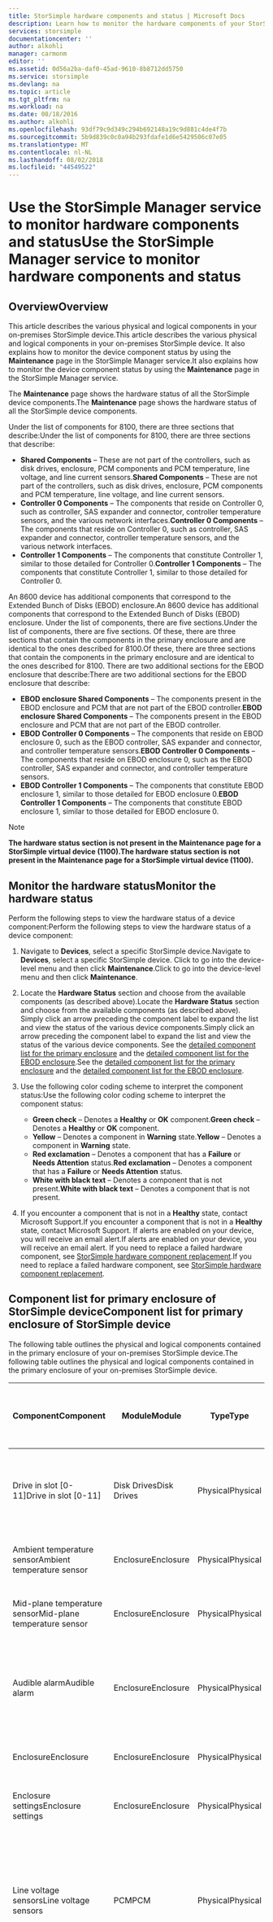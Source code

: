```yaml
---
title: StorSimple hardware components and status | Microsoft Docs
description: Learn how to monitor the hardware components of your StorSimple device through the StorSimple Manager service.
services: storsimple
documentationcenter: ''
author: alkohli
manager: carmonm
editor: ''
ms.assetid: 0d56a2ba-daf0-45ad-9610-8b8712dd5750
ms.service: storsimple
ms.devlang: na
ms.topic: article
ms.tgt_pltfrm: na
ms.workload: na
ms.date: 08/18/2016
ms.author: alkohli
ms.openlocfilehash: 93df79c9d349c294b692148a19c9d881c4de4f7b
ms.sourcegitcommit: 5b9d839c0c0a94b293fdafe1d6e5429506c07e05
ms.translationtype: MT
ms.contentlocale: nl-NL
ms.lasthandoff: 08/02/2018
ms.locfileid: "44549522"
---
```

# <a name="use-the-storsimple-manager-service-to-monitor-hardware-components-and-status"></a><span data-ttu-id="52b41-103">Use the StorSimple Manager service to monitor hardware components and status</span><span class="sxs-lookup"><span data-stu-id="52b41-103">Use the StorSimple Manager service to monitor hardware components and status</span></span>
## <a name="overview"></a><span data-ttu-id="52b41-104">Overview</span><span class="sxs-lookup"><span data-stu-id="52b41-104">Overview</span></span>
<span data-ttu-id="52b41-105">This article describes the various physical and logical components in your on-premises StorSimple device.</span><span class="sxs-lookup"><span data-stu-id="52b41-105">This article describes the various physical and logical components in your on-premises StorSimple device.</span></span> <span data-ttu-id="52b41-106">It also explains how to monitor the device component status by using the **Maintenance** page in the StorSimple Manager service.</span><span class="sxs-lookup"><span data-stu-id="52b41-106">It also explains how to monitor the device component status by using the **Maintenance** page in the StorSimple Manager service.</span></span> 

<span data-ttu-id="52b41-107">The **Maintenance** page shows the hardware status of all the StorSimple device components.</span><span class="sxs-lookup"><span data-stu-id="52b41-107">The **Maintenance** page shows the hardware status of all the StorSimple device components.</span></span> 

<span data-ttu-id="52b41-108">Under the list of components for 8100, there are three sections that describe:</span><span class="sxs-lookup"><span data-stu-id="52b41-108">Under the list of components for 8100, there are three sections that describe:</span></span>

* <span data-ttu-id="52b41-109">**Shared Components** – These are not part of the controllers, such as disk drives, enclosure, PCM components and PCM temperature, line voltage, and line current sensors.</span><span class="sxs-lookup"><span data-stu-id="52b41-109">**Shared Components** – These are not part of the controllers, such as disk drives, enclosure, PCM components and PCM temperature, line voltage, and line current sensors.</span></span>
* <span data-ttu-id="52b41-110">**Controller 0 Components** – The components that reside on Controller 0, such as controller, SAS expander and connector, controller temperature sensors, and the various network interfaces.</span><span class="sxs-lookup"><span data-stu-id="52b41-110">**Controller 0 Components** – The components that reside on Controller 0, such as controller, SAS expander and connector, controller temperature sensors, and the various network interfaces.</span></span>
* <span data-ttu-id="52b41-111">**Controller 1 Components** – The components that constitute Controller 1, similar to those detailed for Controller 0.</span><span class="sxs-lookup"><span data-stu-id="52b41-111">**Controller 1 Components** – The components that constitute Controller 1, similar to those detailed for Controller 0.</span></span>

<span data-ttu-id="52b41-112">An 8600 device has additional components that correspond to the Extended Bunch of Disks (EBOD) enclosure.</span><span class="sxs-lookup"><span data-stu-id="52b41-112">An 8600 device has additional components that correspond to the Extended Bunch of Disks (EBOD) enclosure.</span></span> <span data-ttu-id="52b41-113">Under the list of components, there are five sections.</span><span class="sxs-lookup"><span data-stu-id="52b41-113">Under the list of components, there are five sections.</span></span> <span data-ttu-id="52b41-114">Of these, there are three sections that contain the components in the primary enclosure and are identical to the ones described for 8100.</span><span class="sxs-lookup"><span data-stu-id="52b41-114">Of these, there are three sections that contain the components in the primary enclosure and are identical to the ones described for 8100.</span></span> <span data-ttu-id="52b41-115">There are two additional sections for the EBOD enclosure that describe:</span><span class="sxs-lookup"><span data-stu-id="52b41-115">There are two additional sections for the EBOD enclosure that describe:</span></span>

* <span data-ttu-id="52b41-116">**EBOD enclosure Shared Components** – The components present in the EBOD enclosure and PCM that are not part of the EBOD controller.</span><span class="sxs-lookup"><span data-stu-id="52b41-116">**EBOD enclosure Shared Components** – The components present in the EBOD enclosure and PCM that are not part of the EBOD controller.</span></span>
* <span data-ttu-id="52b41-117">**EBOD Controller 0 Components** – The components that reside on EBOD enclosure 0, such as the EBOD controller, SAS expander and connector, and controller temperature sensors.</span><span class="sxs-lookup"><span data-stu-id="52b41-117">**EBOD Controller 0 Components** – The components that reside on EBOD enclosure 0, such as the EBOD controller, SAS expander and connector, and controller temperature sensors.</span></span>
* <span data-ttu-id="52b41-118">**EBOD Controller 1 Components** – The components that constitute EBOD enclosure 1, similar to those detailed for EBOD enclosure 0.</span><span class="sxs-lookup"><span data-stu-id="52b41-118">**EBOD Controller 1 Components** – The components that constitute EBOD enclosure 1, similar to those detailed for EBOD enclosure 0.</span></span>

> [!NOTE]
> <span data-ttu-id="52b41-119">**The hardware status section is not present in the Maintenance page for a StorSimple virtual device (1100).**</span><span class="sxs-lookup"><span data-stu-id="52b41-119">**The hardware status section is not present in the Maintenance page for a StorSimple virtual device (1100).**</span></span>
> 
> 

## <a name="monitor-the-hardware-status"></a><span data-ttu-id="52b41-120">Monitor the hardware status</span><span class="sxs-lookup"><span data-stu-id="52b41-120">Monitor the hardware status</span></span>
<span data-ttu-id="52b41-121">Perform the following steps to view the hardware status of a device component:</span><span class="sxs-lookup"><span data-stu-id="52b41-121">Perform the following steps to view the hardware status of a device component:</span></span>

1. <span data-ttu-id="52b41-122">Navigate to **Devices**, select a specific StorSimple device.</span><span class="sxs-lookup"><span data-stu-id="52b41-122">Navigate to **Devices**, select a specific StorSimple device.</span></span> <span data-ttu-id="52b41-123">Click to go into the device-level menu and then click **Maintenance**.</span><span class="sxs-lookup"><span data-stu-id="52b41-123">Click to go into the device-level menu and then click **Maintenance**.</span></span> 
2. <span data-ttu-id="52b41-124">Locate the **Hardware Status** section and choose from the available components (as described above).</span><span class="sxs-lookup"><span data-stu-id="52b41-124">Locate the **Hardware Status** section and choose from the available components (as described above).</span></span> <span data-ttu-id="52b41-125">Simply click an arrow preceding the component label to expand the list and view the status of the various device components.</span><span class="sxs-lookup"><span data-stu-id="52b41-125">Simply click an arrow preceding the component label to expand the list and view the status of the various device components.</span></span> <span data-ttu-id="52b41-126">See the [detailed component list for the primary enclosure](#component-list-for-primary-enclosure-of-storsimple-device) and the [detailed component list for the EBOD enclosure](#component-list-for-ebod-enclosure-of-storsimple-device).</span><span class="sxs-lookup"><span data-stu-id="52b41-126">See the [detailed component list for the primary enclosure](#component-list-for-primary-enclosure-of-storsimple-device) and the [detailed component list for the EBOD enclosure](#component-list-for-ebod-enclosure-of-storsimple-device).</span></span>
3. <span data-ttu-id="52b41-127">Use the following color coding scheme to interpret the  component status:</span><span class="sxs-lookup"><span data-stu-id="52b41-127">Use the following color coding scheme to interpret the  component status:</span></span>
   
   * <span data-ttu-id="52b41-128">**Green check** – Denotes a **Healthy** or **OK** component.</span><span class="sxs-lookup"><span data-stu-id="52b41-128">**Green check** – Denotes a **Healthy** or **OK** component.</span></span>
   * <span data-ttu-id="52b41-129">**Yellow** – Denotes a component in **Warning** state.</span><span class="sxs-lookup"><span data-stu-id="52b41-129">**Yellow** – Denotes a component in **Warning** state.</span></span>
   * <span data-ttu-id="52b41-130">**Red exclamation** – Denotes a component that has a **Failure** or **Needs Attention** status.</span><span class="sxs-lookup"><span data-stu-id="52b41-130">**Red exclamation** – Denotes a component that has a **Failure** or **Needs Attention** status.</span></span>
   * <span data-ttu-id="52b41-131">**White with black text** – Denotes a component that is not present.</span><span class="sxs-lookup"><span data-stu-id="52b41-131">**White with black text** – Denotes a component that is not present.</span></span>
4. <span data-ttu-id="52b41-132">If you encounter a component that is not in a **Healthy** state, contact Microsoft Support.</span><span class="sxs-lookup"><span data-stu-id="52b41-132">If you encounter a component that is not in a **Healthy** state, contact Microsoft Support.</span></span> <span data-ttu-id="52b41-133">If alerts are enabled on your device, you will receive an email alert.</span><span class="sxs-lookup"><span data-stu-id="52b41-133">If alerts are enabled on your device, you will receive an email alert.</span></span> <span data-ttu-id="52b41-134">If you need to replace a failed hardware component, see [StorSimple hardware component replacement](storsimple-hardware-component-replacement.md).</span><span class="sxs-lookup"><span data-stu-id="52b41-134">If you need to replace a failed hardware component, see [StorSimple hardware component replacement](storsimple-hardware-component-replacement.md).</span></span>

## <a name="component-list-for-primary-enclosure-of-storsimple-device"></a><span data-ttu-id="52b41-135">Component list for primary enclosure of StorSimple device</span><span class="sxs-lookup"><span data-stu-id="52b41-135">Component list for primary enclosure of StorSimple device</span></span>
<span data-ttu-id="52b41-136">The following table outlines the physical and logical components contained in the primary enclosure of your on-premises StorSimple device.</span><span class="sxs-lookup"><span data-stu-id="52b41-136">The following table outlines the physical and logical components contained in the primary enclosure of your on-premises StorSimple device.</span></span>

| <span data-ttu-id="52b41-137">Component</span><span class="sxs-lookup"><span data-stu-id="52b41-137">Component</span></span> | <span data-ttu-id="52b41-138">Module</span><span class="sxs-lookup"><span data-stu-id="52b41-138">Module</span></span> | <span data-ttu-id="52b41-139">Type</span><span class="sxs-lookup"><span data-stu-id="52b41-139">Type</span></span> | <span data-ttu-id="52b41-140">Location</span><span class="sxs-lookup"><span data-stu-id="52b41-140">Location</span></span> | <span data-ttu-id="52b41-141">Field replaceable unit (FRU)?</span><span class="sxs-lookup"><span data-stu-id="52b41-141">Field replaceable unit (FRU)?</span></span> | <span data-ttu-id="52b41-142">Description</span><span class="sxs-lookup"><span data-stu-id="52b41-142">Description</span></span> |
| --- | --- | --- | --- | --- | --- |
| <span data-ttu-id="52b41-143">Drive in slot [0-11]</span><span class="sxs-lookup"><span data-stu-id="52b41-143">Drive in slot [0-11]</span></span> |<span data-ttu-id="52b41-144">Disk Drives</span><span class="sxs-lookup"><span data-stu-id="52b41-144">Disk Drives</span></span> |<span data-ttu-id="52b41-145">Physical</span><span class="sxs-lookup"><span data-stu-id="52b41-145">Physical</span></span> |<span data-ttu-id="52b41-146">Shared</span><span class="sxs-lookup"><span data-stu-id="52b41-146">Shared</span></span> |<span data-ttu-id="52b41-147">Yes</span><span class="sxs-lookup"><span data-stu-id="52b41-147">Yes</span></span> |<span data-ttu-id="52b41-148">One line is presented for each of the SSD or the HDD drives in the primary enclosure.</span><span class="sxs-lookup"><span data-stu-id="52b41-148">One line is presented for each of the SSD or the HDD drives in the primary enclosure.</span></span> |
| <span data-ttu-id="52b41-149">Ambient temperature sensor</span><span class="sxs-lookup"><span data-stu-id="52b41-149">Ambient temperature sensor</span></span> |<span data-ttu-id="52b41-150">Enclosure</span><span class="sxs-lookup"><span data-stu-id="52b41-150">Enclosure</span></span> |<span data-ttu-id="52b41-151">Physical</span><span class="sxs-lookup"><span data-stu-id="52b41-151">Physical</span></span> |<span data-ttu-id="52b41-152">Shared</span><span class="sxs-lookup"><span data-stu-id="52b41-152">Shared</span></span> |<span data-ttu-id="52b41-153">No</span><span class="sxs-lookup"><span data-stu-id="52b41-153">No</span></span> |<span data-ttu-id="52b41-154">Measures the temperature within the chassis.</span><span class="sxs-lookup"><span data-stu-id="52b41-154">Measures the temperature within the chassis.</span></span> |
| <span data-ttu-id="52b41-155">Mid-plane temperature sensor</span><span class="sxs-lookup"><span data-stu-id="52b41-155">Mid-plane temperature sensor</span></span> |<span data-ttu-id="52b41-156">Enclosure</span><span class="sxs-lookup"><span data-stu-id="52b41-156">Enclosure</span></span> |<span data-ttu-id="52b41-157">Physical</span><span class="sxs-lookup"><span data-stu-id="52b41-157">Physical</span></span> |<span data-ttu-id="52b41-158">Shared</span><span class="sxs-lookup"><span data-stu-id="52b41-158">Shared</span></span> |<span data-ttu-id="52b41-159">No</span><span class="sxs-lookup"><span data-stu-id="52b41-159">No</span></span> |<span data-ttu-id="52b41-160">Measures the temperature of the mid-plane.</span><span class="sxs-lookup"><span data-stu-id="52b41-160">Measures the temperature of the mid-plane.</span></span> |
| <span data-ttu-id="52b41-161">Audible alarm</span><span class="sxs-lookup"><span data-stu-id="52b41-161">Audible alarm</span></span> |<span data-ttu-id="52b41-162">Enclosure</span><span class="sxs-lookup"><span data-stu-id="52b41-162">Enclosure</span></span> |<span data-ttu-id="52b41-163">Physical</span><span class="sxs-lookup"><span data-stu-id="52b41-163">Physical</span></span> |<span data-ttu-id="52b41-164">Shared</span><span class="sxs-lookup"><span data-stu-id="52b41-164">Shared</span></span> |<span data-ttu-id="52b41-165">No</span><span class="sxs-lookup"><span data-stu-id="52b41-165">No</span></span> |<span data-ttu-id="52b41-166">Indicates whether the audible alarm subsystem within the chassis is functional.</span><span class="sxs-lookup"><span data-stu-id="52b41-166">Indicates whether the audible alarm subsystem within the chassis is functional.</span></span> |
| <span data-ttu-id="52b41-167">Enclosure</span><span class="sxs-lookup"><span data-stu-id="52b41-167">Enclosure</span></span> |<span data-ttu-id="52b41-168">Enclosure</span><span class="sxs-lookup"><span data-stu-id="52b41-168">Enclosure</span></span> |<span data-ttu-id="52b41-169">Physical</span><span class="sxs-lookup"><span data-stu-id="52b41-169">Physical</span></span> |<span data-ttu-id="52b41-170">Shared</span><span class="sxs-lookup"><span data-stu-id="52b41-170">Shared</span></span> |<span data-ttu-id="52b41-171">Yes</span><span class="sxs-lookup"><span data-stu-id="52b41-171">Yes</span></span> |<span data-ttu-id="52b41-172">Indicates the presence of a chassis.</span><span class="sxs-lookup"><span data-stu-id="52b41-172">Indicates the presence of a chassis.</span></span> |
| <span data-ttu-id="52b41-173">Enclosure settings</span><span class="sxs-lookup"><span data-stu-id="52b41-173">Enclosure settings</span></span> |<span data-ttu-id="52b41-174">Enclosure</span><span class="sxs-lookup"><span data-stu-id="52b41-174">Enclosure</span></span> |<span data-ttu-id="52b41-175">Physical</span><span class="sxs-lookup"><span data-stu-id="52b41-175">Physical</span></span> |<span data-ttu-id="52b41-176">Shared</span><span class="sxs-lookup"><span data-stu-id="52b41-176">Shared</span></span> |<span data-ttu-id="52b41-177">No</span><span class="sxs-lookup"><span data-stu-id="52b41-177">No</span></span> |<span data-ttu-id="52b41-178">Refers to the front panel of the chassis.</span><span class="sxs-lookup"><span data-stu-id="52b41-178">Refers to the front panel of the chassis.</span></span> |
| <span data-ttu-id="52b41-179">Line voltage sensors</span><span class="sxs-lookup"><span data-stu-id="52b41-179">Line voltage sensors</span></span> |<span data-ttu-id="52b41-180">PCM</span><span class="sxs-lookup"><span data-stu-id="52b41-180">PCM</span></span> |<span data-ttu-id="52b41-181">Physical</span><span class="sxs-lookup"><span data-stu-id="52b41-181">Physical</span></span> |<span data-ttu-id="52b41-182">Shared</span><span class="sxs-lookup"><span data-stu-id="52b41-182">Shared</span></span> |<span data-ttu-id="52b41-183">No</span><span class="sxs-lookup"><span data-stu-id="52b41-183">No</span></span> |<span data-ttu-id="52b41-184">Numerous line voltage sensors have their state displayed, which indicates whether the measured voltage is within tolerance.</span><span class="sxs-lookup"><span data-stu-id="52b41-184">Numerous line voltage sensors have their state displayed, which indicates whether the measured voltage is within tolerance.</span></span> |
| <span data-ttu-id="52b41-185">Line current sensors</span><span class="sxs-lookup"><span data-stu-id="52b41-185">Line current sensors</span></span> |<span data-ttu-id="52b41-186">PCM</span><span class="sxs-lookup"><span data-stu-id="52b41-186">PCM</span></span> |<span data-ttu-id="52b41-187">Physical</span><span class="sxs-lookup"><span data-stu-id="52b41-187">Physical</span></span> |<span data-ttu-id="52b41-188">Shared</span><span class="sxs-lookup"><span data-stu-id="52b41-188">Shared</span></span> |<span data-ttu-id="52b41-189">No</span><span class="sxs-lookup"><span data-stu-id="52b41-189">No</span></span> |<span data-ttu-id="52b41-190">Numerous line current sensors have their state displayed, which indicates whether the measured current is within tolerance.</span><span class="sxs-lookup"><span data-stu-id="52b41-190">Numerous line current sensors have their state displayed, which indicates whether the measured current is within tolerance.</span></span> |
| <span data-ttu-id="52b41-191">Temperature sensors in PCM</span><span class="sxs-lookup"><span data-stu-id="52b41-191">Temperature sensors in PCM</span></span> |<span data-ttu-id="52b41-192">PCM</span><span class="sxs-lookup"><span data-stu-id="52b41-192">PCM</span></span> |<span data-ttu-id="52b41-193">Physical</span><span class="sxs-lookup"><span data-stu-id="52b41-193">Physical</span></span> |<span data-ttu-id="52b41-194">Shared</span><span class="sxs-lookup"><span data-stu-id="52b41-194">Shared</span></span> |<span data-ttu-id="52b41-195">No</span><span class="sxs-lookup"><span data-stu-id="52b41-195">No</span></span> |<span data-ttu-id="52b41-196">Numerous temperature sensors such as Inlet and Hotspot sensors have their state displayed, indicating whether the measured temperature is within tolerance.</span><span class="sxs-lookup"><span data-stu-id="52b41-196">Numerous temperature sensors such as Inlet and Hotspot sensors have their state displayed, indicating whether the measured temperature is within tolerance.</span></span> |
| <span data-ttu-id="52b41-197">Power supply [0-1]</span><span class="sxs-lookup"><span data-stu-id="52b41-197">Power supply [0-1]</span></span> |<span data-ttu-id="52b41-198">PCM</span><span class="sxs-lookup"><span data-stu-id="52b41-198">PCM</span></span> |<span data-ttu-id="52b41-199">Physical</span><span class="sxs-lookup"><span data-stu-id="52b41-199">Physical</span></span> |<span data-ttu-id="52b41-200">Shared</span><span class="sxs-lookup"><span data-stu-id="52b41-200">Shared</span></span> |<span data-ttu-id="52b41-201">Yes</span><span class="sxs-lookup"><span data-stu-id="52b41-201">Yes</span></span> |<span data-ttu-id="52b41-202">One line is presented for each of the power supplies in the two PCMs located in the back of the device.</span><span class="sxs-lookup"><span data-stu-id="52b41-202">One line is presented for each of the power supplies in the two PCMs located in the back of the device.</span></span> |
| <span data-ttu-id="52b41-203">Cooling [0-1]</span><span class="sxs-lookup"><span data-stu-id="52b41-203">Cooling [0-1]</span></span> |<span data-ttu-id="52b41-204">PCM</span><span class="sxs-lookup"><span data-stu-id="52b41-204">PCM</span></span> |<span data-ttu-id="52b41-205">Physical</span><span class="sxs-lookup"><span data-stu-id="52b41-205">Physical</span></span> |<span data-ttu-id="52b41-206">Shared</span><span class="sxs-lookup"><span data-stu-id="52b41-206">Shared</span></span> |<span data-ttu-id="52b41-207">Yes</span><span class="sxs-lookup"><span data-stu-id="52b41-207">Yes</span></span> |<span data-ttu-id="52b41-208">One line is presented for each of the four cooling fans residing in the two PCMs.</span><span class="sxs-lookup"><span data-stu-id="52b41-208">One line is presented for each of the four cooling fans residing in the two PCMs.</span></span> |
| <span data-ttu-id="52b41-209">Battery [0-1]</span><span class="sxs-lookup"><span data-stu-id="52b41-209">Battery [0-1]</span></span> |<span data-ttu-id="52b41-210">PCM</span><span class="sxs-lookup"><span data-stu-id="52b41-210">PCM</span></span> |<span data-ttu-id="52b41-211">Physical</span><span class="sxs-lookup"><span data-stu-id="52b41-211">Physical</span></span> |<span data-ttu-id="52b41-212">Shared</span><span class="sxs-lookup"><span data-stu-id="52b41-212">Shared</span></span> |<span data-ttu-id="52b41-213">Yes</span><span class="sxs-lookup"><span data-stu-id="52b41-213">Yes</span></span> |<span data-ttu-id="52b41-214">One line is presented for each of the backup battery modules that are seated in the PCM.</span><span class="sxs-lookup"><span data-stu-id="52b41-214">One line is presented for each of the backup battery modules that are seated in the PCM.</span></span> |
| <span data-ttu-id="52b41-215">Metis</span><span class="sxs-lookup"><span data-stu-id="52b41-215">Metis</span></span> |<span data-ttu-id="52b41-216">N/A</span><span class="sxs-lookup"><span data-stu-id="52b41-216">N/A</span></span> |<span data-ttu-id="52b41-217">Logical</span><span class="sxs-lookup"><span data-stu-id="52b41-217">Logical</span></span> |<span data-ttu-id="52b41-218">Shared</span><span class="sxs-lookup"><span data-stu-id="52b41-218">Shared</span></span> |<span data-ttu-id="52b41-219">N/A</span><span class="sxs-lookup"><span data-stu-id="52b41-219">N/A</span></span> |<span data-ttu-id="52b41-220">Displays the state of the batteries: whether they need charging and are approaching end-of-life.</span><span class="sxs-lookup"><span data-stu-id="52b41-220">Displays the state of the batteries: whether they need charging and are approaching end-of-life.</span></span> |
| <span data-ttu-id="52b41-221">Cluster</span><span class="sxs-lookup"><span data-stu-id="52b41-221">Cluster</span></span> |<span data-ttu-id="52b41-222">N/A</span><span class="sxs-lookup"><span data-stu-id="52b41-222">N/A</span></span> |<span data-ttu-id="52b41-223">Logical</span><span class="sxs-lookup"><span data-stu-id="52b41-223">Logical</span></span> |<span data-ttu-id="52b41-224">Shared</span><span class="sxs-lookup"><span data-stu-id="52b41-224">Shared</span></span> |<span data-ttu-id="52b41-225">N/A</span><span class="sxs-lookup"><span data-stu-id="52b41-225">N/A</span></span> |<span data-ttu-id="52b41-226">Displays the state of the cluster that is created between the two integrated controller modules.</span><span class="sxs-lookup"><span data-stu-id="52b41-226">Displays the state of the cluster that is created between the two integrated controller modules.</span></span> |
| <span data-ttu-id="52b41-227">Cluster node</span><span class="sxs-lookup"><span data-stu-id="52b41-227">Cluster node</span></span> |<span data-ttu-id="52b41-228">N/A</span><span class="sxs-lookup"><span data-stu-id="52b41-228">N/A</span></span> |<span data-ttu-id="52b41-229">Logical</span><span class="sxs-lookup"><span data-stu-id="52b41-229">Logical</span></span> |<span data-ttu-id="52b41-230">Shared</span><span class="sxs-lookup"><span data-stu-id="52b41-230">Shared</span></span> |<span data-ttu-id="52b41-231">N/A</span><span class="sxs-lookup"><span data-stu-id="52b41-231">N/A</span></span> |<span data-ttu-id="52b41-232">Indicates the state of the controller as part of the cluster.</span><span class="sxs-lookup"><span data-stu-id="52b41-232">Indicates the state of the controller as part of the cluster.</span></span> |
| <span data-ttu-id="52b41-233">Cluster quorum</span><span class="sxs-lookup"><span data-stu-id="52b41-233">Cluster quorum</span></span> |<span data-ttu-id="52b41-234">N/A</span><span class="sxs-lookup"><span data-stu-id="52b41-234">N/A</span></span> |<span data-ttu-id="52b41-235">Logical</span><span class="sxs-lookup"><span data-stu-id="52b41-235">Logical</span></span> | |<span data-ttu-id="52b41-236">N/A</span><span class="sxs-lookup"><span data-stu-id="52b41-236">N/A</span></span> |<span data-ttu-id="52b41-237">Indicates the presence of the majority disk membership in the HDD storage pool.</span><span class="sxs-lookup"><span data-stu-id="52b41-237">Indicates the presence of the majority disk membership in the HDD storage pool.</span></span> |
| <span data-ttu-id="52b41-238">HDD data space</span><span class="sxs-lookup"><span data-stu-id="52b41-238">HDD data space</span></span> |<span data-ttu-id="52b41-239">N/A</span><span class="sxs-lookup"><span data-stu-id="52b41-239">N/A</span></span> |<span data-ttu-id="52b41-240">Logical</span><span class="sxs-lookup"><span data-stu-id="52b41-240">Logical</span></span> |<span data-ttu-id="52b41-241">Shared</span><span class="sxs-lookup"><span data-stu-id="52b41-241">Shared</span></span> |<span data-ttu-id="52b41-242">N/A</span><span class="sxs-lookup"><span data-stu-id="52b41-242">N/A</span></span> |<span data-ttu-id="52b41-243">The storage space that is used for data in the hard disk drive (HDD) storage pool.</span><span class="sxs-lookup"><span data-stu-id="52b41-243">The storage space that is used for data in the hard disk drive (HDD) storage pool.</span></span> |
| <span data-ttu-id="52b41-244">HDD management space</span><span class="sxs-lookup"><span data-stu-id="52b41-244">HDD management space</span></span> |<span data-ttu-id="52b41-245">N/A</span><span class="sxs-lookup"><span data-stu-id="52b41-245">N/A</span></span> |<span data-ttu-id="52b41-246">Logical</span><span class="sxs-lookup"><span data-stu-id="52b41-246">Logical</span></span> |<span data-ttu-id="52b41-247">Shared</span><span class="sxs-lookup"><span data-stu-id="52b41-247">Shared</span></span> |<span data-ttu-id="52b41-248">N/A</span><span class="sxs-lookup"><span data-stu-id="52b41-248">N/A</span></span> |<span data-ttu-id="52b41-249">The space reserved in the HDD storage pool for management tasks.</span><span class="sxs-lookup"><span data-stu-id="52b41-249">The space reserved in the HDD storage pool for management tasks.</span></span> |
| <span data-ttu-id="52b41-250">HDD quorum space</span><span class="sxs-lookup"><span data-stu-id="52b41-250">HDD quorum space</span></span> |<span data-ttu-id="52b41-251">N/A</span><span class="sxs-lookup"><span data-stu-id="52b41-251">N/A</span></span> |<span data-ttu-id="52b41-252">Logical</span><span class="sxs-lookup"><span data-stu-id="52b41-252">Logical</span></span> |<span data-ttu-id="52b41-253">Shared</span><span class="sxs-lookup"><span data-stu-id="52b41-253">Shared</span></span> |<span data-ttu-id="52b41-254">N/A</span><span class="sxs-lookup"><span data-stu-id="52b41-254">N/A</span></span> |<span data-ttu-id="52b41-255">The space reserved in the HDD storage pool for cluster quorum.</span><span class="sxs-lookup"><span data-stu-id="52b41-255">The space reserved in the HDD storage pool for cluster quorum.</span></span> |
| <span data-ttu-id="52b41-256">HDD replacement space</span><span class="sxs-lookup"><span data-stu-id="52b41-256">HDD replacement space</span></span> |<span data-ttu-id="52b41-257">N/A</span><span class="sxs-lookup"><span data-stu-id="52b41-257">N/A</span></span> |<span data-ttu-id="52b41-258">Logical</span><span class="sxs-lookup"><span data-stu-id="52b41-258">Logical</span></span> |<span data-ttu-id="52b41-259">Shared</span><span class="sxs-lookup"><span data-stu-id="52b41-259">Shared</span></span> |<span data-ttu-id="52b41-260">N/A</span><span class="sxs-lookup"><span data-stu-id="52b41-260">N/A</span></span> |<span data-ttu-id="52b41-261">The space reserved in the HDD storage pool for controller replacement.</span><span class="sxs-lookup"><span data-stu-id="52b41-261">The space reserved in the HDD storage pool for controller replacement.</span></span> |
| <span data-ttu-id="52b41-262">SSD data space</span><span class="sxs-lookup"><span data-stu-id="52b41-262">SSD data space</span></span> |<span data-ttu-id="52b41-263">N/A</span><span class="sxs-lookup"><span data-stu-id="52b41-263">N/A</span></span> |<span data-ttu-id="52b41-264">Logical</span><span class="sxs-lookup"><span data-stu-id="52b41-264">Logical</span></span> |<span data-ttu-id="52b41-265">Shared</span><span class="sxs-lookup"><span data-stu-id="52b41-265">Shared</span></span> |<span data-ttu-id="52b41-266">N/A</span><span class="sxs-lookup"><span data-stu-id="52b41-266">N/A</span></span> |<span data-ttu-id="52b41-267">The storage space used for data in the solid state drive (SSD) storage pool.</span><span class="sxs-lookup"><span data-stu-id="52b41-267">The storage space used for data in the solid state drive (SSD) storage pool.</span></span> |
| <span data-ttu-id="52b41-268">SSD NVRAM space</span><span class="sxs-lookup"><span data-stu-id="52b41-268">SSD NVRAM space</span></span> |<span data-ttu-id="52b41-269">N/A</span><span class="sxs-lookup"><span data-stu-id="52b41-269">N/A</span></span> |<span data-ttu-id="52b41-270">Logical</span><span class="sxs-lookup"><span data-stu-id="52b41-270">Logical</span></span> |<span data-ttu-id="52b41-271">Shared</span><span class="sxs-lookup"><span data-stu-id="52b41-271">Shared</span></span> |<span data-ttu-id="52b41-272">N/A</span><span class="sxs-lookup"><span data-stu-id="52b41-272">N/A</span></span> |<span data-ttu-id="52b41-273">The storage space in the SSD storage pool that is dedicated for NVRAM logic.</span><span class="sxs-lookup"><span data-stu-id="52b41-273">The storage space in the SSD storage pool that is dedicated for NVRAM logic.</span></span> |
| <span data-ttu-id="52b41-274">HDD storage pool</span><span class="sxs-lookup"><span data-stu-id="52b41-274">HDD storage pool</span></span> |<span data-ttu-id="52b41-275">N/A</span><span class="sxs-lookup"><span data-stu-id="52b41-275">N/A</span></span> |<span data-ttu-id="52b41-276">Logical</span><span class="sxs-lookup"><span data-stu-id="52b41-276">Logical</span></span> |<span data-ttu-id="52b41-277">Shared</span><span class="sxs-lookup"><span data-stu-id="52b41-277">Shared</span></span> |<span data-ttu-id="52b41-278">N/A</span><span class="sxs-lookup"><span data-stu-id="52b41-278">N/A</span></span> |<span data-ttu-id="52b41-279">Displays the state of the logical storage pool that is created from device HDDs.</span><span class="sxs-lookup"><span data-stu-id="52b41-279">Displays the state of the logical storage pool that is created from device HDDs.</span></span> |
| <span data-ttu-id="52b41-280">SSD storage pool</span><span class="sxs-lookup"><span data-stu-id="52b41-280">SSD storage pool</span></span> |<span data-ttu-id="52b41-281">N/A</span><span class="sxs-lookup"><span data-stu-id="52b41-281">N/A</span></span> |<span data-ttu-id="52b41-282">Logical</span><span class="sxs-lookup"><span data-stu-id="52b41-282">Logical</span></span> |<span data-ttu-id="52b41-283">Shared</span><span class="sxs-lookup"><span data-stu-id="52b41-283">Shared</span></span> |<span data-ttu-id="52b41-284">N/A</span><span class="sxs-lookup"><span data-stu-id="52b41-284">N/A</span></span> |<span data-ttu-id="52b41-285">Displays the state of the logical storage pool that is created from device SSDs.</span><span class="sxs-lookup"><span data-stu-id="52b41-285">Displays the state of the logical storage pool that is created from device SSDs.</span></span> |
| <span data-ttu-id="52b41-286">Controller [0-1] [state]</span><span class="sxs-lookup"><span data-stu-id="52b41-286">Controller [0-1] [state]</span></span> |<span data-ttu-id="52b41-287">I/O</span><span class="sxs-lookup"><span data-stu-id="52b41-287">I/O</span></span> |<span data-ttu-id="52b41-288">Physical</span><span class="sxs-lookup"><span data-stu-id="52b41-288">Physical</span></span> |<span data-ttu-id="52b41-289">Controller</span><span class="sxs-lookup"><span data-stu-id="52b41-289">Controller</span></span> |<span data-ttu-id="52b41-290">Yes</span><span class="sxs-lookup"><span data-stu-id="52b41-290">Yes</span></span> |<span data-ttu-id="52b41-291">Displays the state of the controller, and whether it is in active or standby mode within the chassis.</span><span class="sxs-lookup"><span data-stu-id="52b41-291">Displays the state of the controller, and whether it is in active or standby mode within the chassis.</span></span> |
| <span data-ttu-id="52b41-292">Temperature sensors in controller</span><span class="sxs-lookup"><span data-stu-id="52b41-292">Temperature sensors in controller</span></span> |<span data-ttu-id="52b41-293">I/O</span><span class="sxs-lookup"><span data-stu-id="52b41-293">I/O</span></span> |<span data-ttu-id="52b41-294">Physical</span><span class="sxs-lookup"><span data-stu-id="52b41-294">Physical</span></span> |<span data-ttu-id="52b41-295">Controller</span><span class="sxs-lookup"><span data-stu-id="52b41-295">Controller</span></span> |<span data-ttu-id="52b41-296">No</span><span class="sxs-lookup"><span data-stu-id="52b41-296">No</span></span> |<span data-ttu-id="52b41-297">Numerous temperature sensors such as I/O module, CPU temperature, DIMM and PCIe sensors have their state displayed, which indicates whether or not the temperature encountered is within tolerance.</span><span class="sxs-lookup"><span data-stu-id="52b41-297">Numerous temperature sensors such as I/O module, CPU temperature, DIMM and PCIe sensors have their state displayed, which indicates whether or not the temperature encountered is within tolerance.</span></span> |
| <span data-ttu-id="52b41-298">SAS expander</span><span class="sxs-lookup"><span data-stu-id="52b41-298">SAS expander</span></span> |<span data-ttu-id="52b41-299">I/O</span><span class="sxs-lookup"><span data-stu-id="52b41-299">I/O</span></span> |<span data-ttu-id="52b41-300">Physical</span><span class="sxs-lookup"><span data-stu-id="52b41-300">Physical</span></span> |<span data-ttu-id="52b41-301">Controller</span><span class="sxs-lookup"><span data-stu-id="52b41-301">Controller</span></span> |<span data-ttu-id="52b41-302">No</span><span class="sxs-lookup"><span data-stu-id="52b41-302">No</span></span> |<span data-ttu-id="52b41-303">Indicates the state of the serial attached SCSI (SAS) expander, which is used to connect the integrated storage to the controller.</span><span class="sxs-lookup"><span data-stu-id="52b41-303">Indicates the state of the serial attached SCSI (SAS) expander, which is used to connect the integrated storage to the controller.</span></span> |
| <span data-ttu-id="52b41-304">SAS connector [0-1]</span><span class="sxs-lookup"><span data-stu-id="52b41-304">SAS connector [0-1]</span></span> |<span data-ttu-id="52b41-305">I/O</span><span class="sxs-lookup"><span data-stu-id="52b41-305">I/O</span></span> |<span data-ttu-id="52b41-306">Physical</span><span class="sxs-lookup"><span data-stu-id="52b41-306">Physical</span></span> |<span data-ttu-id="52b41-307">Controller</span><span class="sxs-lookup"><span data-stu-id="52b41-307">Controller</span></span> |<span data-ttu-id="52b41-308">No</span><span class="sxs-lookup"><span data-stu-id="52b41-308">No</span></span> |<span data-ttu-id="52b41-309">Indicates the state of each SAS connector, which is used to connect integrated storage to the SAS expander.</span><span class="sxs-lookup"><span data-stu-id="52b41-309">Indicates the state of each SAS connector, which is used to connect integrated storage to the SAS expander.</span></span> |
| <span data-ttu-id="52b41-310">SBB mid-plane interconnect</span><span class="sxs-lookup"><span data-stu-id="52b41-310">SBB mid-plane interconnect</span></span> |<span data-ttu-id="52b41-311">I/O</span><span class="sxs-lookup"><span data-stu-id="52b41-311">I/O</span></span> |<span data-ttu-id="52b41-312">Physical</span><span class="sxs-lookup"><span data-stu-id="52b41-312">Physical</span></span> |<span data-ttu-id="52b41-313">Controller</span><span class="sxs-lookup"><span data-stu-id="52b41-313">Controller</span></span> |<span data-ttu-id="52b41-314">No</span><span class="sxs-lookup"><span data-stu-id="52b41-314">No</span></span> |<span data-ttu-id="52b41-315">Indicates the state of the mid-plane connector, which is used to connect each controller to the mid-plane.</span><span class="sxs-lookup"><span data-stu-id="52b41-315">Indicates the state of the mid-plane connector, which is used to connect each controller to the mid-plane.</span></span> |
| <span data-ttu-id="52b41-316">Processor core</span><span class="sxs-lookup"><span data-stu-id="52b41-316">Processor core</span></span> |<span data-ttu-id="52b41-317">I/O</span><span class="sxs-lookup"><span data-stu-id="52b41-317">I/O</span></span> |<span data-ttu-id="52b41-318">Physical</span><span class="sxs-lookup"><span data-stu-id="52b41-318">Physical</span></span> |<span data-ttu-id="52b41-319">Controller</span><span class="sxs-lookup"><span data-stu-id="52b41-319">Controller</span></span> |<span data-ttu-id="52b41-320">No</span><span class="sxs-lookup"><span data-stu-id="52b41-320">No</span></span> |<span data-ttu-id="52b41-321">Indicates the state of the processor cores within each controller.</span><span class="sxs-lookup"><span data-stu-id="52b41-321">Indicates the state of the processor cores within each controller.</span></span> |
| <span data-ttu-id="52b41-322">Enclosure electronics power</span><span class="sxs-lookup"><span data-stu-id="52b41-322">Enclosure electronics power</span></span> |<span data-ttu-id="52b41-323">I/O</span><span class="sxs-lookup"><span data-stu-id="52b41-323">I/O</span></span> |<span data-ttu-id="52b41-324">Physical</span><span class="sxs-lookup"><span data-stu-id="52b41-324">Physical</span></span> |<span data-ttu-id="52b41-325">Controller</span><span class="sxs-lookup"><span data-stu-id="52b41-325">Controller</span></span> |<span data-ttu-id="52b41-326">No</span><span class="sxs-lookup"><span data-stu-id="52b41-326">No</span></span> |<span data-ttu-id="52b41-327">Indicates the state of the power system used by the enclosure.</span><span class="sxs-lookup"><span data-stu-id="52b41-327">Indicates the state of the power system used by the enclosure.</span></span> |
| <span data-ttu-id="52b41-328">Enclosure electronics diagnostics</span><span class="sxs-lookup"><span data-stu-id="52b41-328">Enclosure electronics diagnostics</span></span> |<span data-ttu-id="52b41-329">I/O</span><span class="sxs-lookup"><span data-stu-id="52b41-329">I/O</span></span> |<span data-ttu-id="52b41-330">Physical</span><span class="sxs-lookup"><span data-stu-id="52b41-330">Physical</span></span> |<span data-ttu-id="52b41-331">Controller</span><span class="sxs-lookup"><span data-stu-id="52b41-331">Controller</span></span> |<span data-ttu-id="52b41-332">No</span><span class="sxs-lookup"><span data-stu-id="52b41-332">No</span></span> |<span data-ttu-id="52b41-333">Indicates the state of the diagnostics subsystems provided by the controller.</span><span class="sxs-lookup"><span data-stu-id="52b41-333">Indicates the state of the diagnostics subsystems provided by the controller.</span></span> |
| <span data-ttu-id="52b41-334">Baseboard Management Controller (BMC)</span><span class="sxs-lookup"><span data-stu-id="52b41-334">Baseboard Management Controller (BMC)</span></span> |<span data-ttu-id="52b41-335">I/O</span><span class="sxs-lookup"><span data-stu-id="52b41-335">I/O</span></span> |<span data-ttu-id="52b41-336">Physical</span><span class="sxs-lookup"><span data-stu-id="52b41-336">Physical</span></span> |<span data-ttu-id="52b41-337">Controller</span><span class="sxs-lookup"><span data-stu-id="52b41-337">Controller</span></span> |<span data-ttu-id="52b41-338">No</span><span class="sxs-lookup"><span data-stu-id="52b41-338">No</span></span> |<span data-ttu-id="52b41-339">Indicates the state of the baseboard management controller (BMC), which is a specialized service processor that monitors the hardware device through sensors and communicates with the system administrator via an independent connection.</span><span class="sxs-lookup"><span data-stu-id="52b41-339">Indicates the state of the baseboard management controller (BMC), which is a specialized service processor that monitors the hardware device through sensors and communicates with the system administrator via an independent connection.</span></span> |
| <span data-ttu-id="52b41-340">Ethernet</span><span class="sxs-lookup"><span data-stu-id="52b41-340">Ethernet</span></span> |<span data-ttu-id="52b41-341">I/O</span><span class="sxs-lookup"><span data-stu-id="52b41-341">I/O</span></span> |<span data-ttu-id="52b41-342">Physical</span><span class="sxs-lookup"><span data-stu-id="52b41-342">Physical</span></span> |<span data-ttu-id="52b41-343">Controller</span><span class="sxs-lookup"><span data-stu-id="52b41-343">Controller</span></span> |<span data-ttu-id="52b41-344">No</span><span class="sxs-lookup"><span data-stu-id="52b41-344">No</span></span> |<span data-ttu-id="52b41-345">Indicates the state of each of the network interfaces, that is, the management and data ports provided on the controller.</span><span class="sxs-lookup"><span data-stu-id="52b41-345">Indicates the state of each of the network interfaces, that is, the management and data ports provided on the controller.</span></span> |
| <span data-ttu-id="52b41-346">NVRAM</span><span class="sxs-lookup"><span data-stu-id="52b41-346">NVRAM</span></span> |<span data-ttu-id="52b41-347">I/O</span><span class="sxs-lookup"><span data-stu-id="52b41-347">I/O</span></span> |<span data-ttu-id="52b41-348">Physical</span><span class="sxs-lookup"><span data-stu-id="52b41-348">Physical</span></span> |<span data-ttu-id="52b41-349">Controller</span><span class="sxs-lookup"><span data-stu-id="52b41-349">Controller</span></span> |<span data-ttu-id="52b41-350">No</span><span class="sxs-lookup"><span data-stu-id="52b41-350">No</span></span> |<span data-ttu-id="52b41-351">Indicates the state of NVRAM, a non-volatile random access memory backed up by the battery that serves to retain application-critical information in the event of power failure.</span><span class="sxs-lookup"><span data-stu-id="52b41-351">Indicates the state of NVRAM, a non-volatile random access memory backed up by the battery that serves to retain application-critical information in the event of power failure.</span></span> |

## <a name="component-list-for-ebod-enclosure-of-storsimple-device"></a><span data-ttu-id="52b41-352">Component list for EBOD enclosure of StorSimple device</span><span class="sxs-lookup"><span data-stu-id="52b41-352">Component list for EBOD enclosure of StorSimple device</span></span>
<span data-ttu-id="52b41-353">The following table outlines the physical and logical components contained in the EBOD enclosure of your on-premises StorSimple device.</span><span class="sxs-lookup"><span data-stu-id="52b41-353">The following table outlines the physical and logical components contained in the EBOD enclosure of your on-premises StorSimple device.</span></span>

| <span data-ttu-id="52b41-354">Component</span><span class="sxs-lookup"><span data-stu-id="52b41-354">Component</span></span> | <span data-ttu-id="52b41-355">Module</span><span class="sxs-lookup"><span data-stu-id="52b41-355">Module</span></span> | <span data-ttu-id="52b41-356">Type</span><span class="sxs-lookup"><span data-stu-id="52b41-356">Type</span></span> | <span data-ttu-id="52b41-357">Location</span><span class="sxs-lookup"><span data-stu-id="52b41-357">Location</span></span> | <span data-ttu-id="52b41-358">FRU?</span><span class="sxs-lookup"><span data-stu-id="52b41-358">FRU?</span></span> | <span data-ttu-id="52b41-359">Description</span><span class="sxs-lookup"><span data-stu-id="52b41-359">Description</span></span> |
| --- | --- | --- | --- | --- | --- |
| <span data-ttu-id="52b41-360">Drive in slot [0-11]</span><span class="sxs-lookup"><span data-stu-id="52b41-360">Drive in slot [0-11]</span></span> |<span data-ttu-id="52b41-361">Disk Drives</span><span class="sxs-lookup"><span data-stu-id="52b41-361">Disk Drives</span></span> |<span data-ttu-id="52b41-362">Physical</span><span class="sxs-lookup"><span data-stu-id="52b41-362">Physical</span></span> |<span data-ttu-id="52b41-363">Shared</span><span class="sxs-lookup"><span data-stu-id="52b41-363">Shared</span></span> |<span data-ttu-id="52b41-364">Yes</span><span class="sxs-lookup"><span data-stu-id="52b41-364">Yes</span></span> |<span data-ttu-id="52b41-365">One line is presented for each of the HDD drives in the front of the EBOD enclosure.</span><span class="sxs-lookup"><span data-stu-id="52b41-365">One line is presented for each of the HDD drives in the front of the EBOD enclosure.</span></span> |
| <span data-ttu-id="52b41-366">Ambient temperature sensor</span><span class="sxs-lookup"><span data-stu-id="52b41-366">Ambient temperature sensor</span></span> |<span data-ttu-id="52b41-367">Enclosure</span><span class="sxs-lookup"><span data-stu-id="52b41-367">Enclosure</span></span> |<span data-ttu-id="52b41-368">Physical</span><span class="sxs-lookup"><span data-stu-id="52b41-368">Physical</span></span> |<span data-ttu-id="52b41-369">Shared</span><span class="sxs-lookup"><span data-stu-id="52b41-369">Shared</span></span> |<span data-ttu-id="52b41-370">No</span><span class="sxs-lookup"><span data-stu-id="52b41-370">No</span></span> |<span data-ttu-id="52b41-371">Measures the temperature within the chassis.</span><span class="sxs-lookup"><span data-stu-id="52b41-371">Measures the temperature within the chassis.</span></span> |
| <span data-ttu-id="52b41-372">Mid-plane temperature sensor</span><span class="sxs-lookup"><span data-stu-id="52b41-372">Mid-plane temperature sensor</span></span> |<span data-ttu-id="52b41-373">Enclosure</span><span class="sxs-lookup"><span data-stu-id="52b41-373">Enclosure</span></span> |<span data-ttu-id="52b41-374">Physical</span><span class="sxs-lookup"><span data-stu-id="52b41-374">Physical</span></span> |<span data-ttu-id="52b41-375">Shared</span><span class="sxs-lookup"><span data-stu-id="52b41-375">Shared</span></span> |<span data-ttu-id="52b41-376">No</span><span class="sxs-lookup"><span data-stu-id="52b41-376">No</span></span> |<span data-ttu-id="52b41-377">Measures the temperature of the mid-plane.</span><span class="sxs-lookup"><span data-stu-id="52b41-377">Measures the temperature of the mid-plane.</span></span> |
| <span data-ttu-id="52b41-378">Audible alarm</span><span class="sxs-lookup"><span data-stu-id="52b41-378">Audible alarm</span></span> |<span data-ttu-id="52b41-379">Enclosure</span><span class="sxs-lookup"><span data-stu-id="52b41-379">Enclosure</span></span> |<span data-ttu-id="52b41-380">Physical</span><span class="sxs-lookup"><span data-stu-id="52b41-380">Physical</span></span> |<span data-ttu-id="52b41-381">Shared</span><span class="sxs-lookup"><span data-stu-id="52b41-381">Shared</span></span> |<span data-ttu-id="52b41-382">No</span><span class="sxs-lookup"><span data-stu-id="52b41-382">No</span></span> |<span data-ttu-id="52b41-383">Indicates whether the audible alarm subsystem within the chassis is functional.</span><span class="sxs-lookup"><span data-stu-id="52b41-383">Indicates whether the audible alarm subsystem within the chassis is functional.</span></span> |
| <span data-ttu-id="52b41-384">Enclosure</span><span class="sxs-lookup"><span data-stu-id="52b41-384">Enclosure</span></span> |<span data-ttu-id="52b41-385">Enclosure</span><span class="sxs-lookup"><span data-stu-id="52b41-385">Enclosure</span></span> |<span data-ttu-id="52b41-386">Physical</span><span class="sxs-lookup"><span data-stu-id="52b41-386">Physical</span></span> |<span data-ttu-id="52b41-387">Shared</span><span class="sxs-lookup"><span data-stu-id="52b41-387">Shared</span></span> |<span data-ttu-id="52b41-388">Yes</span><span class="sxs-lookup"><span data-stu-id="52b41-388">Yes</span></span> |<span data-ttu-id="52b41-389">Indicates the presence of a chassis.</span><span class="sxs-lookup"><span data-stu-id="52b41-389">Indicates the presence of a chassis.</span></span> |
| <span data-ttu-id="52b41-390">Enclosure settings</span><span class="sxs-lookup"><span data-stu-id="52b41-390">Enclosure settings</span></span> |<span data-ttu-id="52b41-391">Enclosure</span><span class="sxs-lookup"><span data-stu-id="52b41-391">Enclosure</span></span> |<span data-ttu-id="52b41-392">Physical</span><span class="sxs-lookup"><span data-stu-id="52b41-392">Physical</span></span> |<span data-ttu-id="52b41-393">Shared</span><span class="sxs-lookup"><span data-stu-id="52b41-393">Shared</span></span> |<span data-ttu-id="52b41-394">No</span><span class="sxs-lookup"><span data-stu-id="52b41-394">No</span></span> |<span data-ttu-id="52b41-395">Refers to the OPS or the front panel of the chassis.</span><span class="sxs-lookup"><span data-stu-id="52b41-395">Refers to the OPS or the front panel of the chassis.</span></span> |
| <span data-ttu-id="52b41-396">Line voltage sensors</span><span class="sxs-lookup"><span data-stu-id="52b41-396">Line voltage sensors</span></span> |<span data-ttu-id="52b41-397">PCM</span><span class="sxs-lookup"><span data-stu-id="52b41-397">PCM</span></span> |<span data-ttu-id="52b41-398">Physical</span><span class="sxs-lookup"><span data-stu-id="52b41-398">Physical</span></span> |<span data-ttu-id="52b41-399">Shared</span><span class="sxs-lookup"><span data-stu-id="52b41-399">Shared</span></span> |<span data-ttu-id="52b41-400">No</span><span class="sxs-lookup"><span data-stu-id="52b41-400">No</span></span> |<span data-ttu-id="52b41-401">Numerous line voltage sensors have their state displayed, which indicates whether the measured voltage is within tolerance.</span><span class="sxs-lookup"><span data-stu-id="52b41-401">Numerous line voltage sensors have their state displayed, which indicates whether the measured voltage is within tolerance.</span></span> |
| <span data-ttu-id="52b41-402">Line current sensors</span><span class="sxs-lookup"><span data-stu-id="52b41-402">Line current sensors</span></span> |<span data-ttu-id="52b41-403">PCM</span><span class="sxs-lookup"><span data-stu-id="52b41-403">PCM</span></span> |<span data-ttu-id="52b41-404">Physical</span><span class="sxs-lookup"><span data-stu-id="52b41-404">Physical</span></span> |<span data-ttu-id="52b41-405">Shared</span><span class="sxs-lookup"><span data-stu-id="52b41-405">Shared</span></span> |<span data-ttu-id="52b41-406">No</span><span class="sxs-lookup"><span data-stu-id="52b41-406">No</span></span> |<span data-ttu-id="52b41-407">Numerous line current sensors have their state displayed, which indicates whether the measured current is within tolerance.</span><span class="sxs-lookup"><span data-stu-id="52b41-407">Numerous line current sensors have their state displayed, which indicates whether the measured current is within tolerance.</span></span> |
| <span data-ttu-id="52b41-408">Temperature sensors in PCM</span><span class="sxs-lookup"><span data-stu-id="52b41-408">Temperature sensors in PCM</span></span> |<span data-ttu-id="52b41-409">PCM</span><span class="sxs-lookup"><span data-stu-id="52b41-409">PCM</span></span> |<span data-ttu-id="52b41-410">Physical</span><span class="sxs-lookup"><span data-stu-id="52b41-410">Physical</span></span> |<span data-ttu-id="52b41-411">Shared</span><span class="sxs-lookup"><span data-stu-id="52b41-411">Shared</span></span> |<span data-ttu-id="52b41-412">No</span><span class="sxs-lookup"><span data-stu-id="52b41-412">No</span></span> |<span data-ttu-id="52b41-413">Numerous temperature sensors such as Inlet and Hotspot sensors have their state displayed, which indicates whether the measured temperature is within tolerance.</span><span class="sxs-lookup"><span data-stu-id="52b41-413">Numerous temperature sensors such as Inlet and Hotspot sensors have their state displayed, which indicates whether the measured temperature is within tolerance.</span></span> |
| <span data-ttu-id="52b41-414">Power supply [0-1]</span><span class="sxs-lookup"><span data-stu-id="52b41-414">Power supply [0-1]</span></span> |<span data-ttu-id="52b41-415">PCM</span><span class="sxs-lookup"><span data-stu-id="52b41-415">PCM</span></span> |<span data-ttu-id="52b41-416">Physical</span><span class="sxs-lookup"><span data-stu-id="52b41-416">Physical</span></span> |<span data-ttu-id="52b41-417">Shared</span><span class="sxs-lookup"><span data-stu-id="52b41-417">Shared</span></span> |<span data-ttu-id="52b41-418">Yes</span><span class="sxs-lookup"><span data-stu-id="52b41-418">Yes</span></span> |<span data-ttu-id="52b41-419">One line is presented for each of the power supplies in the two PCMs located in the back of the device.</span><span class="sxs-lookup"><span data-stu-id="52b41-419">One line is presented for each of the power supplies in the two PCMs located in the back of the device.</span></span> |
| <span data-ttu-id="52b41-420">Cooling [0-1]</span><span class="sxs-lookup"><span data-stu-id="52b41-420">Cooling [0-1]</span></span> |<span data-ttu-id="52b41-421">PCM</span><span class="sxs-lookup"><span data-stu-id="52b41-421">PCM</span></span> |<span data-ttu-id="52b41-422">Physical</span><span class="sxs-lookup"><span data-stu-id="52b41-422">Physical</span></span> |<span data-ttu-id="52b41-423">Shared</span><span class="sxs-lookup"><span data-stu-id="52b41-423">Shared</span></span> |<span data-ttu-id="52b41-424">Yes</span><span class="sxs-lookup"><span data-stu-id="52b41-424">Yes</span></span> |<span data-ttu-id="52b41-425">One line is presented for each of the four cooling fans residing in the two PCMs.</span><span class="sxs-lookup"><span data-stu-id="52b41-425">One line is presented for each of the four cooling fans residing in the two PCMs.</span></span> |
| <span data-ttu-id="52b41-426">Local storage [HDD]</span><span class="sxs-lookup"><span data-stu-id="52b41-426">Local storage [HDD]</span></span> |<span data-ttu-id="52b41-427">N/A</span><span class="sxs-lookup"><span data-stu-id="52b41-427">N/A</span></span> |<span data-ttu-id="52b41-428">Logical</span><span class="sxs-lookup"><span data-stu-id="52b41-428">Logical</span></span> |<span data-ttu-id="52b41-429">Shared</span><span class="sxs-lookup"><span data-stu-id="52b41-429">Shared</span></span> |<span data-ttu-id="52b41-430">N/A</span><span class="sxs-lookup"><span data-stu-id="52b41-430">N/A</span></span> |<span data-ttu-id="52b41-431">Displays the state of the logical storage pool that is created from device HDDs.</span><span class="sxs-lookup"><span data-stu-id="52b41-431">Displays the state of the logical storage pool that is created from device HDDs.</span></span> |
| <span data-ttu-id="52b41-432">Controller [0-1] [state]</span><span class="sxs-lookup"><span data-stu-id="52b41-432">Controller [0-1] [state]</span></span> |<span data-ttu-id="52b41-433">I/O</span><span class="sxs-lookup"><span data-stu-id="52b41-433">I/O</span></span> |<span data-ttu-id="52b41-434">Physical</span><span class="sxs-lookup"><span data-stu-id="52b41-434">Physical</span></span> |<span data-ttu-id="52b41-435">Controller</span><span class="sxs-lookup"><span data-stu-id="52b41-435">Controller</span></span> |<span data-ttu-id="52b41-436">Yes</span><span class="sxs-lookup"><span data-stu-id="52b41-436">Yes</span></span> |<span data-ttu-id="52b41-437">Displays the state of the controllers in the EBOD module.</span><span class="sxs-lookup"><span data-stu-id="52b41-437">Displays the state of the controllers in the EBOD module.</span></span> |
| <span data-ttu-id="52b41-438">Temperature sensors in EBOD</span><span class="sxs-lookup"><span data-stu-id="52b41-438">Temperature sensors in EBOD</span></span> |<span data-ttu-id="52b41-439">I/O</span><span class="sxs-lookup"><span data-stu-id="52b41-439">I/O</span></span> |<span data-ttu-id="52b41-440">Physical</span><span class="sxs-lookup"><span data-stu-id="52b41-440">Physical</span></span> |<span data-ttu-id="52b41-441">Controller</span><span class="sxs-lookup"><span data-stu-id="52b41-441">Controller</span></span> |<span data-ttu-id="52b41-442">No</span><span class="sxs-lookup"><span data-stu-id="52b41-442">No</span></span> |<span data-ttu-id="52b41-443">Numerous temperature sensors from each controller have their state displayed, which indicates whether the temperature encountered is within tolerance.</span><span class="sxs-lookup"><span data-stu-id="52b41-443">Numerous temperature sensors from each controller have their state displayed, which indicates whether the temperature encountered is within tolerance.</span></span> |
| <span data-ttu-id="52b41-444">SAS expander</span><span class="sxs-lookup"><span data-stu-id="52b41-444">SAS expander</span></span> |<span data-ttu-id="52b41-445">I/O</span><span class="sxs-lookup"><span data-stu-id="52b41-445">I/O</span></span> |<span data-ttu-id="52b41-446">Physical</span><span class="sxs-lookup"><span data-stu-id="52b41-446">Physical</span></span> |<span data-ttu-id="52b41-447">Controller</span><span class="sxs-lookup"><span data-stu-id="52b41-447">Controller</span></span> |<span data-ttu-id="52b41-448">No</span><span class="sxs-lookup"><span data-stu-id="52b41-448">No</span></span> |<span data-ttu-id="52b41-449">Indicates the state of the SAS expander, which is used to connect the integrated storage to the controller.</span><span class="sxs-lookup"><span data-stu-id="52b41-449">Indicates the state of the SAS expander, which is used to connect the integrated storage to the controller.</span></span> |
| <span data-ttu-id="52b41-450">SAS connector [0-2]</span><span class="sxs-lookup"><span data-stu-id="52b41-450">SAS connector [0-2]</span></span> |<span data-ttu-id="52b41-451">I/O</span><span class="sxs-lookup"><span data-stu-id="52b41-451">I/O</span></span> |<span data-ttu-id="52b41-452">Physical</span><span class="sxs-lookup"><span data-stu-id="52b41-452">Physical</span></span> |<span data-ttu-id="52b41-453">Controller</span><span class="sxs-lookup"><span data-stu-id="52b41-453">Controller</span></span> |<span data-ttu-id="52b41-454">No</span><span class="sxs-lookup"><span data-stu-id="52b41-454">No</span></span> |<span data-ttu-id="52b41-455">Indicates the state of each SAS connector, which is used to connect integrated storage to the SAS expander.</span><span class="sxs-lookup"><span data-stu-id="52b41-455">Indicates the state of each SAS connector, which is used to connect integrated storage to the SAS expander.</span></span> |
| <span data-ttu-id="52b41-456">SBB mid-plane interconnect</span><span class="sxs-lookup"><span data-stu-id="52b41-456">SBB mid-plane interconnect</span></span> |<span data-ttu-id="52b41-457">I/O</span><span class="sxs-lookup"><span data-stu-id="52b41-457">I/O</span></span> |<span data-ttu-id="52b41-458">Physical</span><span class="sxs-lookup"><span data-stu-id="52b41-458">Physical</span></span> |<span data-ttu-id="52b41-459">Controller</span><span class="sxs-lookup"><span data-stu-id="52b41-459">Controller</span></span> |<span data-ttu-id="52b41-460">No</span><span class="sxs-lookup"><span data-stu-id="52b41-460">No</span></span> |<span data-ttu-id="52b41-461">Indicates the state of the mid-plane connector, which is used to connect each controller to the mid-plane.</span><span class="sxs-lookup"><span data-stu-id="52b41-461">Indicates the state of the mid-plane connector, which is used to connect each controller to the mid-plane.</span></span> |
| <span data-ttu-id="52b41-462">Enclosure electronics power</span><span class="sxs-lookup"><span data-stu-id="52b41-462">Enclosure electronics power</span></span> |<span data-ttu-id="52b41-463">I/O</span><span class="sxs-lookup"><span data-stu-id="52b41-463">I/O</span></span> |<span data-ttu-id="52b41-464">Physical</span><span class="sxs-lookup"><span data-stu-id="52b41-464">Physical</span></span> |<span data-ttu-id="52b41-465">Controller</span><span class="sxs-lookup"><span data-stu-id="52b41-465">Controller</span></span> |<span data-ttu-id="52b41-466">No</span><span class="sxs-lookup"><span data-stu-id="52b41-466">No</span></span> |<span data-ttu-id="52b41-467">Indicates the state of the power system used by the enclosure.</span><span class="sxs-lookup"><span data-stu-id="52b41-467">Indicates the state of the power system used by the enclosure.</span></span> |
| <span data-ttu-id="52b41-468">Enclosure electronics diagnostics</span><span class="sxs-lookup"><span data-stu-id="52b41-468">Enclosure electronics diagnostics</span></span> |<span data-ttu-id="52b41-469">I/O</span><span class="sxs-lookup"><span data-stu-id="52b41-469">I/O</span></span> |<span data-ttu-id="52b41-470">Physical</span><span class="sxs-lookup"><span data-stu-id="52b41-470">Physical</span></span> |<span data-ttu-id="52b41-471">Controller</span><span class="sxs-lookup"><span data-stu-id="52b41-471">Controller</span></span> |<span data-ttu-id="52b41-472">No</span><span class="sxs-lookup"><span data-stu-id="52b41-472">No</span></span> |<span data-ttu-id="52b41-473">Indicates the state of the diagnostics subsystems provided by the controller.</span><span class="sxs-lookup"><span data-stu-id="52b41-473">Indicates the state of the diagnostics subsystems provided by the controller.</span></span> |
| <span data-ttu-id="52b41-474">Connection to device controller</span><span class="sxs-lookup"><span data-stu-id="52b41-474">Connection to device controller</span></span> |<span data-ttu-id="52b41-475">I/O</span><span class="sxs-lookup"><span data-stu-id="52b41-475">I/O</span></span> |<span data-ttu-id="52b41-476">Physical</span><span class="sxs-lookup"><span data-stu-id="52b41-476">Physical</span></span> |<span data-ttu-id="52b41-477">Controller</span><span class="sxs-lookup"><span data-stu-id="52b41-477">Controller</span></span> |<span data-ttu-id="52b41-478">No</span><span class="sxs-lookup"><span data-stu-id="52b41-478">No</span></span> |<span data-ttu-id="52b41-479">Indicates the state of the connection between the EBOD I/O module and the device controller.</span><span class="sxs-lookup"><span data-stu-id="52b41-479">Indicates the state of the connection between the EBOD I/O module and the device controller.</span></span> |

## <a name="next-steps"></a><span data-ttu-id="52b41-480">Next steps</span><span class="sxs-lookup"><span data-stu-id="52b41-480">Next steps</span></span>
* <span data-ttu-id="52b41-481">To use the StorSimple Manager service to administer your device, go to [use the StorSimple Manager service to administer your StorSimple device](storsimple-manager-service-administration.md).</span><span class="sxs-lookup"><span data-stu-id="52b41-481">To use the StorSimple Manager service to administer your device, go to [use the StorSimple Manager service to administer your StorSimple device](storsimple-manager-service-administration.md).</span></span>
* <span data-ttu-id="52b41-482">If you need to troubleshoot a device component that has a degraded or failed status, refer to [StorSimple monitoring indicators](storsimple-monitoring-indicators.md).</span><span class="sxs-lookup"><span data-stu-id="52b41-482">If you need to troubleshoot a device component that has a degraded or failed status, refer to [StorSimple monitoring indicators](storsimple-monitoring-indicators.md).</span></span> 
* <span data-ttu-id="52b41-483">To replace a failed hardware component, see [StorSimple hardware component replacement](storsimple-hardware-component-replacement.md).</span><span class="sxs-lookup"><span data-stu-id="52b41-483">To replace a failed hardware component, see [StorSimple hardware component replacement](storsimple-hardware-component-replacement.md).</span></span>
* <span data-ttu-id="52b41-484">If you continue to experience device issues, [contact Microsoft Support](storsimple-contact-microsoft-support.md).</span><span class="sxs-lookup"><span data-stu-id="52b41-484">If you continue to experience device issues, [contact Microsoft Support](storsimple-contact-microsoft-support.md).</span></span>

